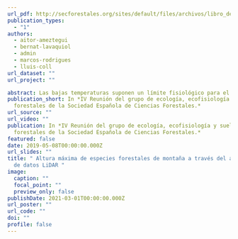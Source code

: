 ```yaml
---
url_pdf: http://secforestales.org/sites/default/files/archivos/libro_de_resumenes_def.pdf
publication_types:
  - "1"
authors:
  - aitor-ameztegui
  - bernat-lavaquiol
  - admin
  - marcos-rodrigues
  - lluis-coll
url_dataset: ""
url_project: ""

abstract: Las bajas temperaturas suponen un límite fisiológico para el desarrollo de la vegetación arbórea. Dicha limitación se hace máxima en el denominado treeline o límite superior del bosque, que se define como la cota a partir de la cual los árboles ya no son capaces de crecer en altura. Sin embargo, la limitación al crecimiento comienza a actuar a cotas muy inferiores. El modo en que el crecimiento en altura de la vegetación se ve condicionado a lo largo de gradientes altitudinales ha sido relativamente poco estudiado hasta la fecha. En primer lugar, la dificultad de acceso inherente a las zonas de montaña ha limitado la mayor parte de estudios a unos pocos gradientes o transectos, lo cual impide obtener patrones generales. Además, puesto que resulta más sencillo medir el diámetro de los árboles que su altura, la mayor parte de estudios se han centrado en aquella variable. El desarrollo y accesibilidad de fuentes de datos masivas o big data, como los procedentes de tecnología LiDAR, ofrecen una oportunidad única para realizar evaluaciones globales de la estructura forestal sin perder resolución. En este estudio utilizamos datos LiDAR procedentes del Plan Nacional de Ortofotografía Aérea (PNOA) sobre amplios rangos geográficos (Pirineo español) para evaluar la variación de la estructura forestal a lo largo de gradientes altitudinales. En concreto, evaluamos cómo la altura máxima de la vegetación arbórea disminuye a lo largo de dichos gradientes, y analizamos el papel de factores ecofisiográficos como la especie arbórea, la orientación, la continentalidad y la pendiente en dicha relación. Nuestros resultados muestran que el tamaño máximo del arbolado disminuye de forma cuadrática con la altitud, sobre todo a partir de los 1.600 metros de cota. Además, dicha relación es similar para todas las especies, lo que indica limitaciones no específicas al crecimiento arbóreo en zonas de montaña. En cambio, la relación altura-altitud se vio fuertemente condicionada por factores fisiográficos como la orientación o la continentalidad. Nuestros resultados abren la posibilidad de utilizar esta aproximación para evaluar la dinámica de la vegetación de montaña frente al cambio global a escalas regionalesLas bajas temperaturas suponen un límite fisiológico para el desarrollo de la vegetación arbórea. Dicha limitación se hace máxima en el denominado treeline o límite superior del bosque, que se define como la cota a partir de la cual los árboles ya no son capaces de crecer en altura. Sin embargo, la limitación al crecimiento comienza a actuar a cotas muy inferiores. El modo en que el crecimiento en altura de la vegetación se ve condicionado a lo largo de gradientes altitudinales ha sido relativamente poco estudiado hasta la fecha. En primer lugar, la dificultad de acceso inherente a las zonas de montaña ha limitado la mayor parte de estudios a unos pocos gradientes o transectos, lo cual impide obtener patrones generales. Además, puesto que resulta más sencillo medir el diámetro de los árboles que su altura, la mayor parte de estudios se han centrado en aquella variable. El desarrollo y accesibilidad de fuentes de datos masivas o big data, como los procedentes de tecnología LiDAR, ofrecen una oportunidad única para realizar evaluaciones globales de la estructura forestal sin perder resolución. En este estudio utilizamos datos LiDAR procedentes del Plan Nacional de Ortofotografía Aérea (PNOA) sobre amplios rangos geográficos (Pirineo español) para evaluar la variación de la estructura forestal a lo largo de gradientes altitudinales. En concreto, evaluamos cómo la altura máxima de la vegetación arbórea disminuye a lo largo de dichos gradientes, y analizamos el papel de factores ecofisiográficos como la especie arbórea, la orientación, la continentalidad y la pendiente en dicha relación. Nuestros resultados muestran que el tamaño máximo del arbolado disminuye de forma cuadrática con la altitud, sobre todo a partir de los 1.600 metros de cota. Además, dicha relación es similar para todas las especies, lo que indica limitaciones no específicas al crecimiento arbóreo en zonas de montaña. En cambio, la relación altura-altitud se vio fuertemente condicionada por factores fisiográficos como la orientación o la continentalidad. Nuestros resultados abren la posibilidad de utilizar esta aproximación para evaluar la dinámica de la vegetación de montaña frente al cambio global a escalas regionales
publication_short: In *IV Reunión del grupo de ecología, ecofisiología y suelos
  forestales de la Sociedad Española de Ciencias Forestales.*
url_source: ""
url_video: ""
publication: In *IV Reunión del grupo de ecología, ecofisiología y suelos
  forestales de la Sociedad Española de Ciencias Forestales.*
featured: false
date: 2019-05-08T00:00:00.000Z
url_slides: ""
title: " Altura máxima de especies forestales de montaña a través del análisis
  de datos LiDAR "
image:
  caption: ""
  focal_point: ""
  preview_only: false
publishDate: 2021-03-01T00:00:00.000Z
url_poster: ""
url_code: ""
doi: ""
profile: false
---
```

